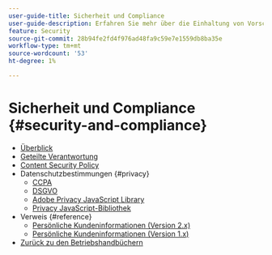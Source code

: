 ```yaml
---
user-guide-title: Sicherheit und Compliance
user-guide-description: Erfahren Sie mehr über die Einhaltung von Vorschriften und die Verantwortlichkeiten der Händler für die Aufrechterhaltung eines sicheren Adobe Commerce-Projekts.
feature: Security
source-git-commit: 28b94fe2fd4f976ad48fa9c59e7e1559db8ba35e
workflow-type: tm+mt
source-wordcount: '53'
ht-degree: 1%

---
```



# Sicherheit und Compliance {#security-and-compliance}

- [Überblick](overview.md)
- [Geteilte Verantwortung](shared-responsibility.md)
- [Content Security Policy](content-security-policy.md)
- Datenschutzbestimmungen {#privacy}
   - [CCPA](privacy/ccpa.md)
   - [DSGVO](privacy/gdpr.md)
   - [Adobe Privacy JavaScript Library](privacy/adobe-javascript-library.md)
   - [Privacy JavaScript-Bibliothek](privacy/javascript-library.md)
- Verweis {#reference}
   - [Persönliche Kundeninformationen (Version 2.x)](privacy/data-m2.md)
   - [Persönliche Kundeninformationen (Version 1.x)](privacy/data-m1.md)
- [Zurück zu den Betriebshandbüchern](https://experienceleague.adobe.com/docs/commerce-operations/operational-guides/home.html)

